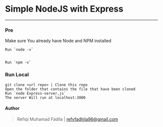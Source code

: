 # Simple NodeJS with Express
>
---
### Pre
  Make sure You already have Node and NPM installed


    Run `node -v`


    Run `npm -v`

### Run Local

    git clone <url repo> | Clone this repo
    Open the folder that contains the file that have been cloned
    Run `node Express-server,js`
    The server Will run at localhost:3000

#### Author
> Refiqi Muhamad Fadila | refyfadhila96@gmail.com

